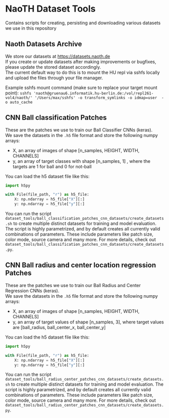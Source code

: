 # NaoTH Dataset Tools

Contains scripts for creating, persisting and downloading various datasets we use in this repository

## Naoth Datasets Archive

We store our datasets at https://datasets.naoth.de  
If you create or update datasets after making improvements or bugfixes, please update the stored dataset accordingly.  
The current default way to do this is to mount the HU repl via sshfs locally and upload the files through your file manager.

Example sshfs mount command (make sure to replace your target mount point):
`sshfs 'naoth@gruenau6.informatik.hu-berlin.de:/vol/repl261-vol4/naoth/' '/Users/max/sshfs' -o transform_symlinks -o idmap=user  -o auto_cache`

## CNN Ball classification Patches

These are the patches we use to train our Ball Classifier CNNs (keras).  
We save the datasets in the `.h5` file format and store the following numpy arrays:

- X, an array of images of shape [n_samples, HEIGHT, WIDTH, CHANNELS]
- y, an array of target classes with shape [n_samples, 1] , where the targets are 1 for ball and 0 for not-ball

You can load the h5 dataset file like this:

```py
import h5py

with File(file_path, "r") as h5_file:
    X: np.ndarray = h5_file["X"][:]
    y: np.ndarray = h5_file["y"][:]
```

You can run the script `dataset_tools/ball_classification_patches_cnn_datasets/create_datasets.sh` to create multiple distinct datasets for training and model evaluation. The script is highly parametrized, and by default creates all currently valid combinations of parameters. These include parameters like patch size, color mode, source camera and many more. For more details, check out `dataset_tools/ball_classification_patches_cnn_datasets/create_datasets.py`.

## CNN Ball radius and center location regression Patches

These are the patches we use to train our Ball Radius and Center Regression CNNs (keras).  
We save the datasets in the `.h5` file format and store the following numpy arrays:

- X, an array of images of shape [n_samples, HEIGHT, WIDTH, CHANNELS]
- y, an array of target values of shape [n_samples, 3], where target values are [ball_radius, ball_center_x, ball_center_y]

You can load the h5 dataset file like this:

```py
import h5py

with File(file_path, "r") as h5_file:
    X: np.ndarray = h5_file["X"][:]
    y: np.ndarray = h5_file["y"][:]
```

You can run the script `dataset_tools/ball_radius_center_patches_cnn_datasets/create_datasets.sh` to create multiple distinct datasets for training and model evaluation. The script is highly parametrized, and by default creates all currently valid combinations of parameters. These include parameters like patch size, color mode, source camera and many more. For more details, check out `dataset_tools/ball_radius_center_patches_cnn_datasets/create_datasets.py`.
